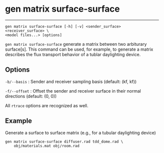 # gen matrix surface-surface
---
```
gen matrix surface-surface [-h] [-v] <sender_surface> <receiver_surface> \
<model files...> [options]
```
`gen matrix surface-surface` generate a matrix between two arbiturary surface[s]. 
This command can be used, for example, to generate a matrix describes the 
flux transport behavior of a tublar daylighting device.

## Options
`-b/--basis`
:	Sender and receiver sampling basis (default: (kf, kf))

`-f/--offset`
:	Offset the sender and receiver surface in their normal 
directions (default: (0, 0))

All `rtrace` options are recognized as well.

## Example

Generate a surface to surface matrix (e.g., for a tubular daylighting device)
```
gen matrix surface-surface diffuser.rad tdd_dome.rad \
	obj/materials.mat obj/room.rad
```
